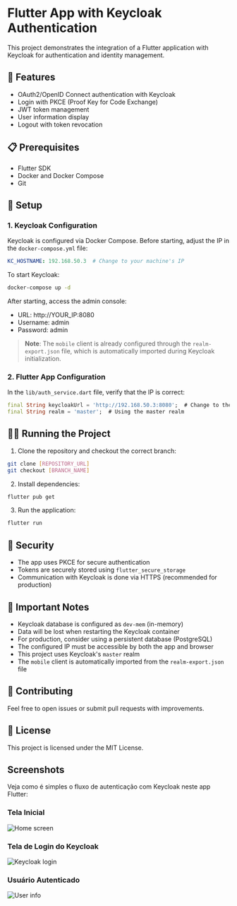 # Flutter App with Keycloak Authentication

This project demonstrates the integration of a Flutter application with Keycloak for authentication and identity management.

## 🚀 Features

- OAuth2/OpenID Connect authentication with Keycloak
- Login with PKCE (Proof Key for Code Exchange)
- JWT token management
- User information display
- Logout with token revocation

## 📋 Prerequisites

- Flutter SDK
- Docker and Docker Compose
- Git

## 🔧 Setup

### 1. Keycloak Configuration

Keycloak is configured via Docker Compose. Before starting, adjust the IP in the `docker-compose.yml` file:

```yaml
KC_HOSTNAME: 192.168.50.3  # Change to your machine's IP
```

To start Keycloak:

```bash
docker-compose up -d
```

After starting, access the admin console:
- URL: http://YOUR_IP:8080
- Username: admin
- Password: admin

> **Note**: The `mobile` client is already configured through the `realm-export.json` file, which is automatically imported during Keycloak initialization.

### 2. Flutter App Configuration

In the `lib/auth_service.dart` file, verify that the IP is correct:

```dart
final String keycloakUrl = 'http://192.168.50.3:8080';  # Change to the same IP configured in docker-compose
final String realm = 'master';  # Using the master realm
```

## 🏃‍♂️ Running the Project

1. Clone the repository and checkout the correct branch:
```bash
git clone [REPOSITORY_URL]
git checkout [BRANCH_NAME]
```

2. Install dependencies:
```bash
flutter pub get
```

3. Run the application:
```bash
flutter run
```

## 🔐 Security

- The app uses PKCE for secure authentication
- Tokens are securely stored using `flutter_secure_storage`
- Communication with Keycloak is done via HTTPS (recommended for production)

## 📝 Important Notes

- Keycloak database is configured as `dev-mem` (in-memory)
- Data will be lost when restarting the Keycloak container
- For production, consider using a persistent database (PostgreSQL)
- The configured IP must be accessible by both the app and browser
- This project uses Keycloak's `master` realm
- The `mobile` client is automatically imported from the `realm-export.json` file

## 🤝 Contributing

Feel free to open issues or submit pull requests with improvements.

## 📄 License

This project is licensed under the MIT License.

## Screenshots

Veja como é simples o fluxo de autenticação com Keycloak neste app Flutter:

### Tela Inicial
![Home screen](./@1.png)

### Tela de Login do Keycloak
![Keycloak login](./@2.png)

### Usuário Autenticado
![User info](./@3.png)
